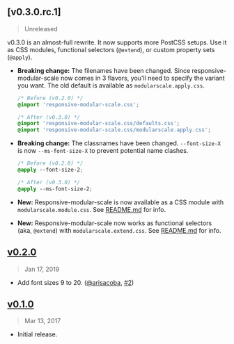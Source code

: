 ## [v0.3.0.rc.1]

> Unreleased

v0.3.0 is an almost-full rewrite. It now supports more PostCSS setups. Use it as CSS modules, functional selectors (`@extend`), or custom property sets (`@apply`).

- **Breaking change:** The filenames have been changed. Since responsive-modular-scale now comes in 3 flavors, you'll need to specify the variant you want. The old default is available as `modularscale.apply.css`.

  ```css
  /* Before (v0.2.0) */
  @import 'responsive-modular-scale.css';

  /* After (v0.3.0) */
  @import 'responsive-modular-scale.css/defaults.css';
  @import 'responsive-modular-scale.css/modularscale.apply.css';
  ```

- **Breaking change:** The classnames have been changed. `--font-size-X` is now `--ms-font-size-X` to prevent potential name clashes.

  ```css
  /* Before (v0.2.0) */
  @apply --font-size-2;

  /* After (v0.3.0) */
  @apply --ms-font-size-2;
  ```

- **New:** Responsive-modular-scale is now available as a CSS module with `modularscale.module.css`. See [README.md](./README.md) for info.

- **New:** Responsive-modular-scale now works as functional selectors (aka, `@extend`) with `modularscale.extend.css`. See [README.md](./README.md) for info.

## [v0.2.0]

> Jan 17, 2019

- Add font sizes 9 to 20. ([@arisacoba], [#2])

[v0.2.0]: https://github.com/rstacruz/responsive-modular-scale.css/compare/v0.1.0...v0.2.0

## [v0.1.0]

> Mar 13, 2017

- Initial release.

[v0.1.0]: https://github.com/rstacruz/responsive-modular-scale.css/tree/v0.1.0
[#2]: https://github.com/rstacruz/responsive-modular-scale.css/issues/2
[@arisacoba]: https://github.com/arisacoba
